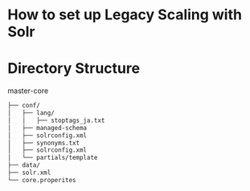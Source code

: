 # How to set up Legacy Scaling with Solr



# Directory Structure  
master-core
```bash
├── conf/
│   ├── lang/
│   │   ├── stoptags_ja.txt
│   ├── managed-schema
│   ├── solrconfig.xml 
│   ├── synonyms.txt
│   ├── solrconfig.xml 
│   └── partials/template
├── data/
├── solr.xml
└── core.properites
```
